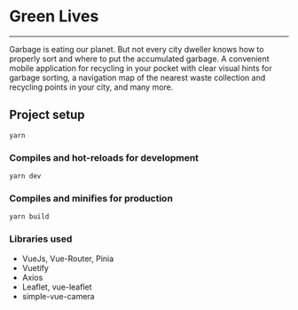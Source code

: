 # Green Lives
---
Garbage is eating our planet. But not every city dweller knows how to properly sort and
where to put the accumulated garbage.
A convenient mobile application for recycling in your pocket with clear visual
hints for garbage sorting, a navigation map of the nearest waste collection and
recycling points in your city, and many more.

## Project setup

```
yarn
```

### Compiles and hot-reloads for development

```
yarn dev
```

### Compiles and minifies for production

```
yarn build
```

### Libraries used

- VueJs, Vue-Router, Pinia
- Vuetify
- Axios
- Leaflet, vue-leaflet
- simple-vue-camera
